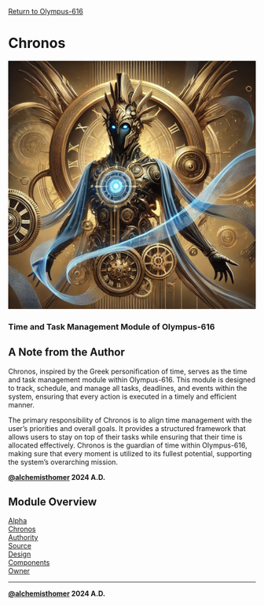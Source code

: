 [Return to Olympus-616](../olympus-616/README.md)

# Chronos
![chronos](./chronos.avatar.png)

### Time and Task Management Module of Olympus-616

## A Note from the Author
Chronos, inspired by the Greek personification of time, serves as the time and task management module within Olympus-616. This module is designed to track, schedule, and manage all tasks, deadlines, and events within the system, ensuring that every action is executed in a timely and efficient manner.

The primary responsibility of Chronos is to align time management with the user’s priorities and overall goals. It provides a structured framework that allows users to stay on top of their tasks while ensuring that their time is allocated effectively. Chronos is the guardian of time within Olympus-616, making sure that every moment is utilized to its fullest potential, supporting the system’s overarching mission.

****[@alchemisthomer](https://github.com/alchemisthomer)
2024 A.D.****

## Module Overview
[Alpha](../../README.md)  
[Chronos](README.md)  
[Authority](../zeus/zeus.components.md)  
[Source](chronos.source.md)  
[Design](chronos.design.md)  
[Components](chronos.components.md)  
[Owner](https://github.com/alchemisthomer)

***
**[@alchemisthomer](https://github.com/alchemisthomer)
2024 A.D.**
